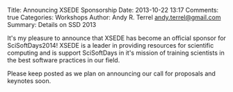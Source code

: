Title: Announcing XSEDE Sponsorship
Date: 2013-10-22 13:17
Comments: true
Categories: Workshops
Author: Andy R. Terrel <andy.terrel@gmail.com>
Summary: Details on SSD 2013

It's my pleasure to announce that XSEDE has become an official sponsor for
SciSoftDays2014!  XSEDE is a leader in providing resources for scientific
computing and is support SciSoftDays in it's mission of training scientists in
the best software practices in our field.  

Please keep posted as we plan on announcing our call for proposals and keynotes
soon.
